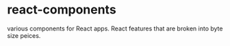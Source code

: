 # react-components
various components for React apps.  React features that are broken into byte size peices.
 

